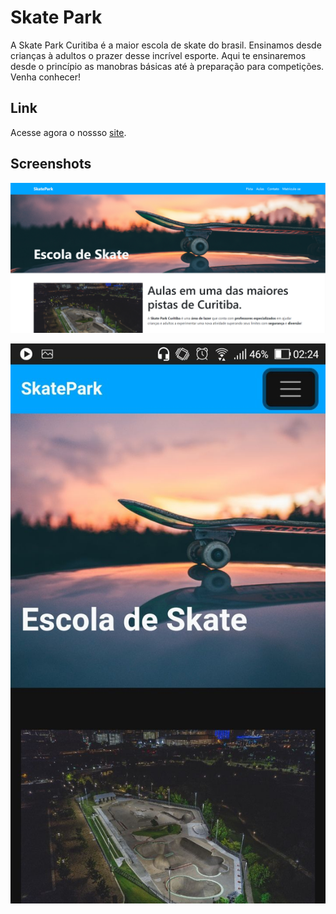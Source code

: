 # Skate Park

A Skate Park Curitiba é a maior escola de skate do brasil. Ensinamos desde crianças à adultos o prazer desse incrível esporte. Aqui te ensinaremos desde o princípio as manobras básicas até à preparação para competições. Venha conhecer!

## Link

Acesse agora o nossso [site](https://skatepark-phi.vercel.app/).

## Screenshots

![SkatePark](./assets/print1.png)

![SkateParkMobile](./assets/print2.jpg)
